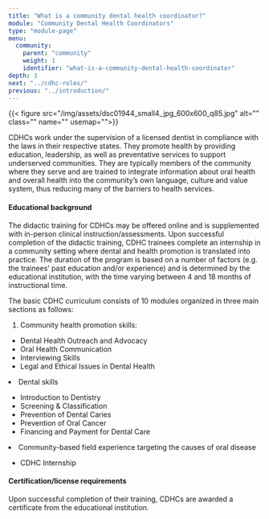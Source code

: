 ```yaml
---
title: "What is a community dental health coordinator?"
module: "Community Dental Health Coordinators"
type: "module-page"
menu:
  community:
    parent: "community"
    weight: 1
    identifier: "what-is-a-community-dental-health-coordinator"
depth: 3
next: "../cdhc-roles/"
previous: "../introduction/"
---
```

<div class="pageblock right img-polaroid img-rounded">
<div class="caption">
</div>
{{< figure src="/img/assets/dsc01944_small4_jpg_600x600_q85.jpg" alt="" class="" name="" usemap="">}}</div><div class="pageblock"><p>CDHCs work under the supervision of a licensed dentist in compliance with the laws in their respective states. They promote health by providing education, leadership, as well as preventative services to support underserved communities.  They are typically members of the community where they serve and are trained to integrate information about oral health and overall health into the community’s own language, culture and value system, thus reducing many of the barriers to health services.</p>
<h4>Educational background</h4>
<p>The didactic training for CDHCs may be offered online and is supplemented with in-person clinical instruction/assessments.  Upon successful completion of the didactic training, CDHC trainees complete an internship in a community setting where dental and health promotion is translated  into practice.  The duration of the program is based on a number of factors (e.g. the trainees’ past education and/or experience) and is determined by the educational institution, with the time varying between 4 and 18 months of instructional time. </p>
</div><div class="pageblock"><p>The basic CDHC curriculum consists of 10 modules organized in three main sections as follows:</p>
<ol>
<li>Community health promotion skills:</li>
</ol><ul>
<li>Dental Health Outreach and Advocacy</li>
<li>Oral Health Communication</li>
<li>Interviewing Skills</li>
<li>Legal and Ethical Issues in Dental Health</li>
</ul>
<li>Dental skills</li>
<ul>
<li>Introduction to Dentistry</li>
<li>Screening & Classification</li>
<li>Prevention of Dental Caries</li>
<li>Prevention of Oral Cancer</li>
<li>Financing and Payment for Dental Care</li>
</ul>
<li>Community-based field experience targeting the causes of oral disease</li>
<ul>
<li>CDHC Internship</li>
</ul>
</div><div class="pageblock"><h4>Certification/license requirements</h4>
<p>Upon successful completion of their training, CDHCs are awarded a certificate from the educational institution. </p>
</div>